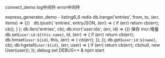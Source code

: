 connect_demo
    log中间件
    error中间件

express_generator_demo - listing6_6
    redis
        db.lrange('entries', from, to, (err, items) => {}）
        db.lpush(
              'entries',
              entryJSON,
              (err) => {
                if (err) return cb(err);
                cb();
              }
            );
        db.llen('entries', cb);
        db.incr('user:ids', (err, id) => {}) 保存 incr:增量
        db.set(`user:id:${this.name}`, id, (err) => {
              if (err) return cb(err);
              db.hmset(`user:${id}`, this, (err) => {
                cb(err);
              });
            });
        db.get(`user:id:${name}`, cb);
        db.hgetall(`user:${id}`, (err, user) => {
              if (err) return cb(err);
              cb(null, new User(user));
            });
    debug
        set DEBUG=* & npm start
